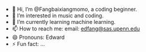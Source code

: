 - 👋 Hi, I’m @Fangbaixiangmomo, a coding beginner.
- 👀 I’m interested in music and coding.
- 🌱 I’m currently learning machine learning.
- 📫 How to reach me: email: edfang@sas.upenn.edu
- 😄 Pronouns: Edward
- ⚡ Fun fact: ...

<!---
Fangbaixiangmomo/Fangbaixiangmomo is a ✨ special ✨ repository because its `README.md` (this file) appears on your GitHub profile.
You can click the Preview link to take a look at your changes.
--->
